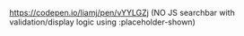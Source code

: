 https://codepen.io/liamj/pen/vYYLGZj (NO JS searchbar with validation/display logic using :placeholder-shown)